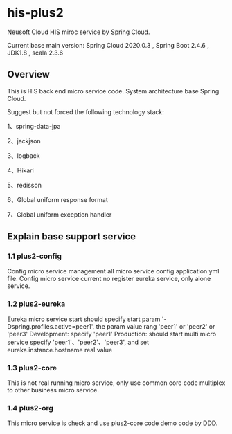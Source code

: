 # his-plus2 
Neusoft Cloud HIS miroc service by Spring Cloud.

Current base main version: Spring Cloud 2020.0.3 , Spring Boot 2.4.6 , JDK1.8 ,  scala 2.3.6

## Overview
  This is HIS back end micro service code. System architecture base Spring Cloud.
  
  Suggest but not forced the following technology stack:
  
  1、spring-data-jpa
  
  2、jackjson
  
  3、logback
  
  4、Hikari
  
  5、redisson
  
  6、Global uniform response format
  
  7、Global uniform exception handler

## Explain base support service
### 1.1 plus2-config
   Config micro service management all micro service config application.yml file.
   Config micro service current no register eureka service, only alone service.
### 1.2 plus2-eureka
   Eureka micro service start should specify start param '-Dspring.profiles.active=peer1', the param value rang 'peer1' or 'peer2' or 'peer3'
   Development: specify 'peer1'
   Production: should start multi micro service specify 'peer1'、'peer2'、'peer3', and set eureka.instance.hostname real value
### 1.3 plus2-core
   This is not real running micro service, only use common core code multiplex to other business micro service.
### 1.4 plus2-org
   This micro service is check and use plus2-core code demo code by DDD.   
